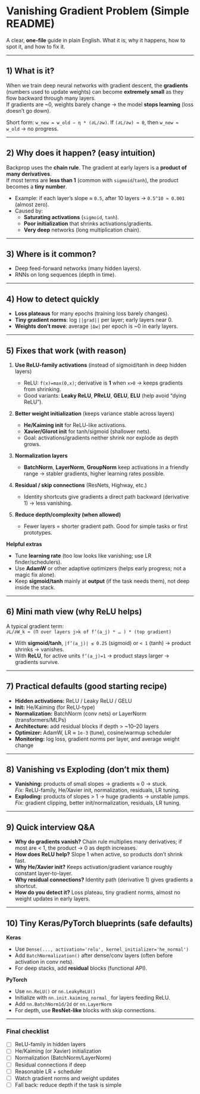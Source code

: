 # Vanishing Gradient Problem (Simple README)

A clear, **one-file** guide in plain English. What it is, why it happens, how to spot it, and how to fix it.

---

## 1) What is it?

When we train deep neural networks with gradient descent, the **gradients** (numbers used to update weights) can become **extremely small** as they flow backward through many layers.  
If gradients are ~0, weights barely change → the model **stops learning** (loss doesn’t go down).

Short form: `w_new = w_old − η * (∂L/∂w)`. If `(∂L/∂w) ≈ 0`, then `w_new ≈ w_old` → no progress.

---

## 2) Why does it happen? (easy intuition)

Backprop uses the **chain rule**. The gradient at early layers is a **product of many derivatives**.  
If most terms are **less than 1** (common with `sigmoid`/`tanh`), the product becomes a **tiny number**.

- Example: if each layer’s slope ≈ `0.5`, after 10 layers → `0.5^10 ≈ 0.001` (almost zero).
- Caused by:
  - **Saturating activations** (`sigmoid`, `tanh`).
  - **Poor initialization** that shrinks activations/gradients.
  - **Very deep** networks (long multiplication chain).

---

## 3) Where is it common?

- Deep feed-forward networks (many hidden layers).  
- RNNs on long sequences (depth in time).

---

## 4) How to detect quickly

- **Loss plateaus** for many epochs (training loss barely changes).  
- **Tiny gradient norms**: log `||grad||` per layer; early layers near 0.  
- **Weights don’t move**: average `|Δw|` per epoch is ~0 in early layers.

---

## 5) Fixes that work (with reason)

1. **Use ReLU-family activations** (instead of sigmoid/tanh in deep hidden layers)  
   - ReLU: `f(x)=max(0,x)`; derivative is **1** when `x>0` → keeps gradients from shrinking.  
   - Good variants: **Leaky ReLU**, **PReLU**, **GELU**, **ELU** (help avoid “dying ReLU”).

2. **Better weight initialization** (keeps variance stable across layers)  
   - **He/Kaiming init** for ReLU-like activations.  
   - **Xavier/Glorot init** for tanh/sigmoid (shallower nets).  
   - Goal: activations/gradients neither shrink nor explode as depth grows.

3. **Normalization layers**  
   - **BatchNorm**, **LayerNorm**, **GroupNorm** keep activations in a friendly range → stabler gradients, higher learning rates possible.

4. **Residual / skip connections** (ResNets, Highway, etc.)  
   - Identity shortcuts give gradients a direct path backward (derivative 1) → less vanishing.

5. **Reduce depth/complexity (when allowed)**  
   - Fewer layers = shorter gradient path. Good for simple tasks or first prototypes.

**Helpful extras**
- Tune **learning rate** (too low looks like vanishing; use LR finder/schedulers).  
- Use **AdamW** or other adaptive optimizers (helps early progress; not a magic fix alone).  
- Keep **sigmoid/tanh** mainly at **output** (if the task needs them), not deep inside the stack.

---

## 6) Mini math view (why ReLU helps)

A typical gradient term:  
`∂L/∂W_k ≈ (Π over layers j>k of f’(a_j) * … ) * (top gradient)`

- With **sigmoid/tanh**, `|f’(a_j)| ≤ 0.25` (sigmoid) or `< 1` (tanh) → product shrinks → vanishes.  
- With **ReLU**, for active units `f’(a_j)=1` → product stays larger → gradients survive.

---

## 7) Practical defaults (good starting recipe)

- **Hidden activations:** ReLU / Leaky ReLU / GELU  
- **Init:** He/Kaiming (for ReLU-type)  
- **Normalization:** BatchNorm (conv nets) or LayerNorm (transformers/MLPs)  
- **Architecture:** add residual blocks if depth > ~10–20 layers  
- **Optimizer:** AdamW, LR ≈ `1e-3` (tune), cosine/warmup scheduler  
- **Monitoring:** log loss, gradient norms per layer, and average weight change

---

## 8) Vanishing vs Exploding (don’t mix them)

- **Vanishing:** products of small slopes → gradients ≈ 0 → stuck.  
  *Fix:* ReLU-family, He/Xavier init, normalization, residuals, LR tuning.  
- **Exploding:** products of slopes > 1 → huge gradients → unstable jumps.  
  *Fix:* gradient clipping, better init/normalization, residuals, LR tuning.

---

## 9) Quick interview Q&A

- **Why do gradients vanish?** Chain rule multiplies many derivatives; if most are < 1, the product → 0 as depth increases.  
- **How does ReLU help?** Slope 1 when active, so products don’t shrink fast.  
- **Why He/Xavier init?** Keeps activation/gradient variance roughly constant layer-to-layer.  
- **Why residual connections?** Identity path (derivative 1) gives gradients a shortcut.  
- **How do you detect it?** Loss plateau, tiny gradient norms, almost no weight updates in early layers.

---

## 10) Tiny Keras/PyTorch blueprints (safe defaults)

**Keras**
- Use `Dense(..., activation='relu', kernel_initializer='he_normal')`
- Add `BatchNormalization()` after dense/conv layers (often before activation in conv nets).
- For deep stacks, add **residual** blocks (functional API).

**PyTorch**
- Use `nn.ReLU()` or `nn.LeakyReLU()`
- Initialize with `nn.init.kaiming_normal_` for layers feeding ReLU.
- Add `nn.BatchNorm1d/2d` or `nn.LayerNorm`
- For depth, use **ResNet-like** blocks with skip connections.

---

### Final checklist

- [ ] ReLU-family in hidden layers  
- [ ] He/Kaiming (or Xavier) initialization  
- [ ] Normalization (BatchNorm/LayerNorm)  
- [ ] Residual connections if deep  
- [ ] Reasonable LR + scheduler  
- [ ] Watch gradient norms and weight updates  
- [ ] Fall back: reduce depth if the task is simple